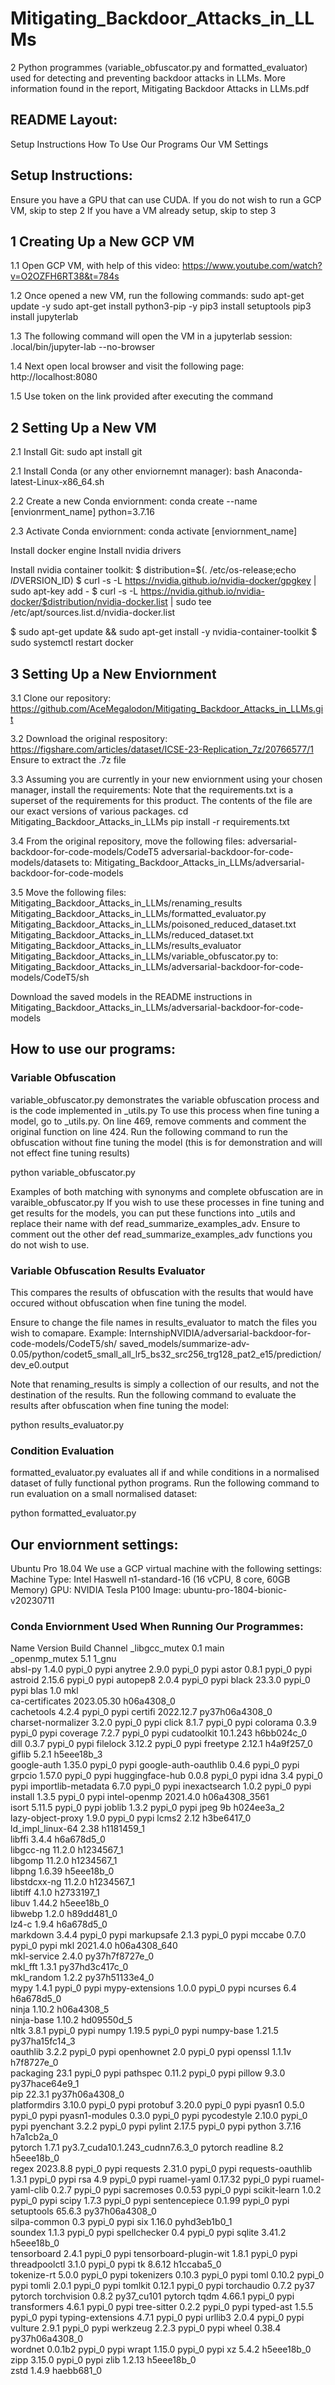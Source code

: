# Mitigating_Backdoor_Attacks_in_LLMs
2 Python programmes (variable_obfuscator.py and formatted_evaluator)
used for detecting and preventing backdoor attacks in LLMs.
More information found in the report, Mitigating Backdoor Attacks in LLMs.pdf

## README Layout:
Setup Instructions
How To Use Our Programs
Our VM Settings

## Setup Instructions:
Ensure you have a GPU that can use CUDA.
If you do not wish to run a GCP VM, skip to step 2
If you have a VM already setup, skip to step 3

## 1 Creating Up a New GCP VM

1.1 Open GCP VM, with help of this video: https://www.youtube.com/watch?v=O2OZFH6RT38&t=784s

1.2 Once opened a new VM, run the following commands:
sudo apt-get update -y
sudo apt-get install python3-pip -y
pip3 install setuptools
pip3 install jupyterlab

1.3 The following command will open the VM in a jupyterlab session:
.local/bin/jupyter-lab --no-browser

1.4 Next open local browser and visit the following page:
http://localhost:8080

1.5 Use token on the link provided after executing the command

## 2 Setting Up a New VM

2.1 Install Git:
sudo apt install git

2.1 Install Conda (or any other enviornemnt manager):
bash Anaconda-latest-Linux-x86_64.sh

2.2 Create a new Conda enviornment:
conda create --name [envionrment_name] python=3.7.16

2.3 Activate Conda enviornment:
conda activate [enviornment_name]


Install docker engine
Install nvidia drivers

Install nvidia container toolkit:
$ distribution=$(. /etc/os-release;echo $ID$VERSION_ID)
$ curl -s -L https://nvidia.github.io/nvidia-docker/gpgkey | sudo apt-key add -
$ curl -s -L https://nvidia.github.io/nvidia-docker/$distribution/nvidia-docker.list | sudo tee /etc/apt/sources.list.d/nvidia-docker.list

$ sudo apt-get update && sudo apt-get install -y nvidia-container-toolkit
$ sudo systemctl restart docker


## 3 Setting Up a New Enviornment

3.1 Clone our repository:
https://github.com/AceMegalodon/Mitigating_Backdoor_Attacks_in_LLMs.git

3.2 Download the original respository:
https://figshare.com/articles/dataset/ICSE-23-Replication_7z/20766577/1
Ensure to extract the .7z file

3.3 Assuming you are currently in your new enviornment using your chosen manager, install the requirements:
Note that the requirements.txt is a superset of the requirements for this product. The contents of the file are our exact versions of various packages.
cd Mitigating_Backdoor_Attacks_in_LLMs
pip install -r requirements.txt

3.4 From the original repository, move the following files:
adversarial-backdoor-for-code-models/CodeT5
adversarial-backdoor-for-code-models/datasets
to:
Mitigating_Backdoor_Attacks_in_LLMs/adversarial-backdoor-for-code-models

3.5 Move the following files:
Mitigating_Backdoor_Attacks_in_LLMs/renaming_results
Mitigating_Backdoor_Attacks_in_LLMs/formatted_evaluator.py
Mitigating_Backdoor_Attacks_in_LLMs/poisoned_reduced_dataset.txt
Mitigating_Backdoor_Attacks_in_LLMs/reduced_dataset.txt
Mitigating_Backdoor_Attacks_in_LLMs/results_evaluator
Mitigating_Backdoor_Attacks_in_LLMs/variable_obfuscator.py
to:
Mitigating_Backdoor_Attacks_in_LLMs/adversarial-backdoor-for-code-models/CodeT5/sh


Download the saved models in the README instructions in Mitigating_Backdoor_Attacks_in_LLMs/adversarial-backdoor-for-code-models

## How to use our programs:
### Variable Obfuscation
variable_obfuscator.py demonstrates the variable obfuscation process and is the code implemented in _utils.py
To use this process when fine tuning a model, go to _utils.py. On line 469, remove comments and comment the original function on line 424.
Run the following command to run the obfuscation without fine tuning the model (this is for demonstration and will not effect fine tuning results)

python variable_obfuscator.py

Examples of both matching with synonyms and complete obfuscation are in varaible_obfuscator.py
If you wish to use these processes in fine tuning and get results for the models, you can put these functions into _utils and replace their name with def read_summarize_examples_adv.
Ensure to comment out the other def read_summarize_examples_adv functions you do not wish to use.

### Variable Obfuscation Results Evaluator
This compares the results of obfuscation with the results that would have occured without obfuscation when fine tuning the model.

Ensure to change the file names in results_evaluator to match the files you wish to comapare.
Example: InternshipNVIDIA/adversarial-backdoor-for-code-models/CodeT5/sh/
saved_models/summarize-adv-0.05/python/codet5_small_all_lr5_bs32_src256_trg128_pat2_e15/prediction/dev_e0.output

Note that renaming_results is simply a collection of our results, and not the destination of the results.
Run the following command to evaluate the results after obfuscation when fine tuning the model:

python results_evaluator.py

### Condition Evaluation
formatted_evaluator.py evaluates all if and while conditions in a normalised dataset of fully functional python programs.
Run the following command to run evaluation on a small normalised dataset:

python formatted_evaluator.py

## Our enviornment settings:
Ubuntu Pro 18.04
We use a GCP virtual machine with the following settings:
Machine Type: Intel Haswell n1-standard-16 (16 vCPU, 8 core, 60GB Memory)
GPU: NVIDIA Tesla P100
Image: ubuntu-pro-1804-bionic-v20230711

### Conda Enviornment Used When Running Our Programmes:

Name                    Version                   Build  Channel
_libgcc_mutex             0.1                        main  
_openmp_mutex             5.1                       1_gnu  
absl-py                   1.4.0                    pypi_0    pypi
anytree                   2.9.0                    pypi_0    pypi
astor                     0.8.1                    pypi_0    pypi
astroid                   2.15.6                   pypi_0    pypi
autopep8                  2.0.4                    pypi_0    pypi
black                     23.3.0                   pypi_0    pypi
blas                      1.0                         mkl  
ca-certificates           2023.05.30           h06a4308_0  
cachetools                4.2.4                    pypi_0    pypi
certifi                   2022.12.7        py37h06a4308_0  
charset-normalizer        3.2.0                    pypi_0    pypi
click                     8.1.7                    pypi_0    pypi
colorama                  0.3.9                    pypi_0    pypi
coverage                  7.2.7                    pypi_0    pypi
cudatoolkit               10.1.243             h6bb024c_0  
dill                      0.3.7                    pypi_0    pypi
filelock                  3.12.2                   pypi_0    pypi
freetype                  2.12.1               h4a9f257_0  
giflib                    5.2.1                h5eee18b_3  
google-auth               1.35.0                   pypi_0    pypi
google-auth-oauthlib      0.4.6                    pypi_0    pypi
grpcio                    1.57.0                   pypi_0    pypi
huggingface-hub           0.0.8                    pypi_0    pypi
idna                      3.4                      pypi_0    pypi
importlib-metadata        6.7.0                    pypi_0    pypi
inexactsearch             1.0.2                    pypi_0    pypi
install                   1.3.5                    pypi_0    pypi
intel-openmp              2021.4.0          h06a4308_3561  
isort                     5.11.5                   pypi_0    pypi
joblib                    1.3.2                    pypi_0    pypi
jpeg                      9b                   h024ee3a_2  
lazy-object-proxy         1.9.0                    pypi_0    pypi
lcms2                     2.12                 h3be6417_0  
ld_impl_linux-64          2.38                 h1181459_1  
libffi                    3.4.4                h6a678d5_0  
libgcc-ng                 11.2.0               h1234567_1  
libgomp                   11.2.0               h1234567_1  
libpng                    1.6.39               h5eee18b_0  
libstdcxx-ng              11.2.0               h1234567_1  
libtiff                   4.1.0                h2733197_1  
libuv                     1.44.2               h5eee18b_0  
libwebp                   1.2.0                h89dd481_0  
lz4-c                     1.9.4                h6a678d5_0  
markdown                  3.4.4                    pypi_0    pypi
markupsafe                2.1.3                    pypi_0    pypi
mccabe                    0.7.0                    pypi_0    pypi
mkl                       2021.4.0           h06a4308_640  
mkl-service               2.4.0            py37h7f8727e_0  
mkl_fft                   1.3.1            py37hd3c417c_0  
mkl_random                1.2.2            py37h51133e4_0  
mypy                      1.4.1                    pypi_0    pypi
mypy-extensions           1.0.0                    pypi_0    pypi
ncurses                   6.4                  h6a678d5_0  
ninja                     1.10.2               h06a4308_5  
ninja-base                1.10.2               hd09550d_5  
nltk                      3.8.1                    pypi_0    pypi
numpy                     1.19.5                   pypi_0    pypi
numpy-base                1.21.5           py37ha15fc14_3  
oauthlib                  3.2.2                    pypi_0    pypi
openhownet                2.0                      pypi_0    pypi
openssl                   1.1.1v               h7f8727e_0  
packaging                 23.1                     pypi_0    pypi
pathspec                  0.11.2                   pypi_0    pypi
pillow                    9.3.0            py37hace64e9_1  
pip                       22.3.1           py37h06a4308_0  
platformdirs              3.10.0                   pypi_0    pypi
protobuf                  3.20.0                   pypi_0    pypi
pyasn1                    0.5.0                    pypi_0    pypi
pyasn1-modules            0.3.0                    pypi_0    pypi
pycodestyle               2.10.0                   pypi_0    pypi
pyenchant                 3.2.2                    pypi_0    pypi
pylint                    2.17.5                   pypi_0    pypi
python                    3.7.16               h7a1cb2a_0  
pytorch                   1.7.1           py3.7_cuda10.1.243_cudnn7.6.3_0    pytorch
readline                  8.2                  h5eee18b_0  
regex                     2023.8.8                 pypi_0    pypi
requests                  2.31.0                   pypi_0    pypi
requests-oauthlib         1.3.1                    pypi_0    pypi
rsa                       4.9                      pypi_0    pypi
ruamel-yaml               0.17.32                  pypi_0    pypi
ruamel-yaml-clib          0.2.7                    pypi_0    pypi
sacremoses                0.0.53                   pypi_0    pypi
scikit-learn              1.0.2                    pypi_0    pypi
scipy                     1.7.3                    pypi_0    pypi
sentencepiece             0.1.99                   pypi_0    pypi
setuptools                65.6.3           py37h06a4308_0  
silpa-common              0.3                      pypi_0    pypi
six                       1.16.0             pyhd3eb1b0_1  
soundex                   1.1.3                    pypi_0    pypi
spellchecker              0.4                      pypi_0    pypi
sqlite                    3.41.2               h5eee18b_0  
tensorboard               2.4.1                    pypi_0    pypi
tensorboard-plugin-wit    1.8.1                    pypi_0    pypi
threadpoolctl             3.1.0                    pypi_0    pypi
tk                        8.6.12               h1ccaba5_0  
tokenize-rt               5.0.0                    pypi_0    pypi
tokenizers                0.10.3                   pypi_0    pypi
toml                      0.10.2                   pypi_0    pypi
tomli                     2.0.1                    pypi_0    pypi
tomlkit                   0.12.1                   pypi_0    pypi
torchaudio                0.7.2                      py37    pytorch
torchvision               0.8.2                py37_cu101    pytorch
tqdm                      4.66.1                   pypi_0    pypi
transformers              4.6.1                    pypi_0    pypi
tree-sitter               0.2.2                    pypi_0    pypi
typed-ast                 1.5.5                    pypi_0    pypi
typing-extensions         4.7.1                    pypi_0    pypi
urllib3                   2.0.4                    pypi_0    pypi
vulture                   2.9.1                    pypi_0    pypi
werkzeug                  2.2.3                    pypi_0    pypi
wheel                     0.38.4           py37h06a4308_0  
wordnet                   0.0.1b2                  pypi_0    pypi
wrapt                     1.15.0                   pypi_0    pypi
xz                        5.4.2                h5eee18b_0  
zipp                      3.15.0                   pypi_0    pypi
zlib                      1.2.13               h5eee18b_0  
zstd                      1.4.9                haebb681_0  
